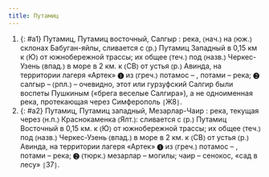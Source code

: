 ```yaml
---
title: Путамиц
---
```


1. {: #a1} Путамиц, Путамиц восточный, Салгыр
: река, ⦅нач.⦆ на ⦅юж.⦆ склонах Бабуган-яйлы, сливается с ⦅р.⦆ Путамиц Западный в 0,15 км к ⦅Ю⦆ от южнобережной трассы; их общее ⦅теч.⦆ под ⦅назв.⦆ Черкес-Узень ⦅впад.⦆ в море в 2 км. к ⦅СВ⦆ от устья ⦅р.⦆ Авинда, на территории лагеря «Артек» ❶ из ⦅греч.⦆ потамос – , потами – река; ❷ салгыр – ⦅рпл.⦆ – очевидно, этот или гурзуфский Салгир были воспеты Пушкиным («брега веселые Салгира»), а не одноименная река, протекающая через Симферополь ⦃Ж8⦄.
2. {: #a2} Путамиц, Путамиц западный, Мезарлар-Чаир
: река, текущая через ⦅н.п.⦆ Краснокаменка ⦅Ялт.⦆: сливается с ⦅р.⦆ Путамиц Восточный в 0,15 км. к ⦅Ю⦆ от южнобережной трассы; их общее ⦅теч.⦆ под ⦅назв.⦆ Черкес-Узень ⦅впад.⦆ в море в 2 км. к ⦅СВ⦆ от устья ⦅р.⦆ Авинда, на территории лагеря «Артек» ❶ из ⦅греч.⦆ потамос – , потами – река; ❷ ⦅тюрк.⦆ мезарлар – могилы; чаир – сенокос, «сад в лесу» ⦃З7⦄.
